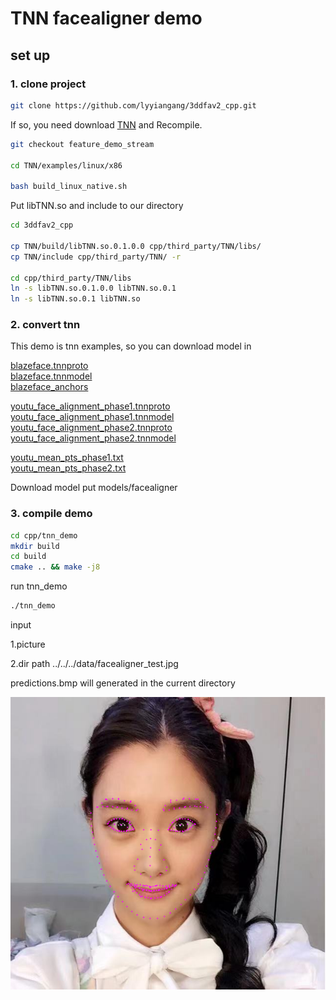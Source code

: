 # TNN facealigner demo  

## set up

### 1. clone project

```bash
git clone https://github.com/lyyiangang/3ddfav2_cpp.git
```

If so, you need download [TNN](https://github.com/Tencent/TNN) and Recompile.

```bash
git checkout feature_demo_stream

cd TNN/examples/linux/x86

bash build_linux_native.sh
```
Put libTNN.so and include to our directory
```bash
cd 3ddfav2_cpp

cp TNN/build/libTNN.so.0.1.0.0 cpp/third_party/TNN/libs/
cp TNN/include cpp/third_party/TNN/ -r

cd cpp/third_party/TNN/libs
ln -s libTNN.so.0.1.0.0 libTNN.so.0.1
ln -s libTNN.so.0.1 libTNN.so
```
### 2. convert tnn

This demo is tnn examples, so you can download model in
   
[blazeface.tnnproto](https://raw.githubusercontent.com/darrenyao87/tnn-models/master/model/blazeface/blazeface.tnnproto)  
[blazeface.tnnmodel](https://media.githubusercontent.com/media/darrenyao87/tnn-models/master/model/blazeface/blazeface.tnnmodel)  
[blazeface_anchors](https://raw.githubusercontent.com/darrenyao87/tnn-models/master/model/blazeface/blazeface_anchors.txt)  

[youtu_face_alignment_phase1.tnnproto](https://raw.githubusercontent.com/darrenyao87/tnn-models/master/model/youtu_face_alignment/youtu_face_alignment_phase1.tnnproto)  
[youtu_face_alignment_phase1.tnnmodel](https://media.githubusercontent.com/media/darrenyao87/tnn-models/master/model/youtu_face_alignment/youtu_face_alignment_phase1.tnnmodel)  
[youtu_face_alignment_phase2.tnnproto](https://raw.githubusercontent.com/darrenyao87/tnn-models/master/model/youtu_face_alignment/youtu_face_alignment_phase2.tnnproto)  
[youtu_face_alignment_phase2.tnnmodel](https://media.githubusercontent.com/media/darrenyao87/tnn-models/master/model/youtu_face_alignment/youtu_face_alignment_phase2.tnnmodel)  

[youtu_mean_pts_phase1.txt](https://raw.githubusercontent.com/darrenyao87/tnn-models/master/model/youtu_face_alignment/youtu_mean_pts_phase1.txt)  
[youtu_mean_pts_phase2.txt](https://raw.githubusercontent.com/darrenyao87/tnn-models/master/model/youtu_face_alignment/youtu_mean_pts_phase2.txt)  

Download model put models/facealigner

### 3. compile demo
```bash
cd cpp/tnn_demo
mkdir build
cd build
cmake .. && make -j8
```
run tnn_demo
```bash
./tnn_demo
```
input 

1.picture

2.dir path  ../../../data/facealigner_test.jpg

predictions.bmp will generated in the current directory

![](results/facealigner_result.bmp)


